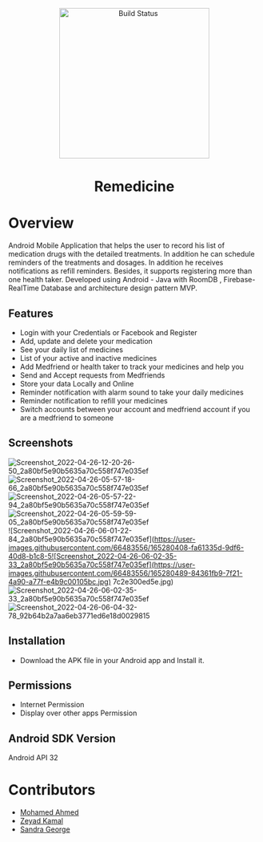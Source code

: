 <p align="center">
   <img src="https://github.com/zyeadkamal/Remedicine/blob/main/app/src/main/res/drawable-nodpi/logo.png" alt="Build Status" width="300">
</p>
<h1 align="center"> Remedicine </h1>

# Overview
Android Mobile Application that helps the user to record his list of medication drugs with the detailed treatments. In addition he can schedule reminders of the treatments and dosages. In addition he receives notifications as refill reminders. Besides, it supports registering more than one health taker. Developed using Android - Java with RoomDB , Firebase-RealTime Database and architecture design pattern MVP.

## Features
- Login with your Credentials or Facebook and Register
- Add, update and delete your medication
- See your daily list of medicines
- List of your active and inactive medicines
- Add Medfriend or health taker to track your medicines and help you
- Send and Accept requests from Medfriends
- Store your data Locally and Online
- Reminder notification with alarm sound to take your daily medicines
- Reminder notification to refill your medicines
- Switch accounts between your account and medfriend account if you are a medfriend to someone

## Screenshots
![Screenshot_2022-04-26-12-20-26-50_2a80bf5e90b5635a70c558f747e035ef](https://user-images.githubusercontent.com/66483556/165279448-99d02b4b-6f6e-4f82-8855-641b682e897e.jpg)
![Screenshot_2022-04-26-05-57-18-66_2a80bf5e90b5635a70c558f747e035ef](https://user-images.githubusercontent.com/66483556/165280361-6978f2ff-f9cf-461d-9d9a-5316cc0e9d20.jpg)
![Screenshot_2022-04-26-05-57-22-94_2a80bf5e90b5635a70c558f747e035ef](https://user-images.githubusercontent.com/66483556/165280382-4735a8de-eab7-4265-8c00-2218cd8d50be.jpg)
![Screenshot_2022-04-26-05-59-59-05_2a80bf5e90b5635a70c558f747e035ef](https://user-images.githubusercontent.com/66483556/165280392-2aff1c01-db00-4c91-b8db-f9fe286cc88c.jpg)
![Screenshot_2022-04-26-06-01-22-84_2a80bf5e90b5635a70c558f747e035ef](https://user-images.githubusercontent.com/66483556/165280408-fa61335d-9df6-40d8-b1c8-5![Screenshot_2022-04-26-06-02-35-33_2a80bf5e90b5635a70c558f747e035ef](https://user-images.githubusercontent.com/66483556/165280489-84361fb9-7f21-4a90-a77f-e4b9c00105bc.jpg)
7c2e300ed5e.jpg)
![Screenshot_2022-04-26-06-02-35-33_2a80bf5e90b5635a70c558f747e035ef](https://user-images.githubusercontent.com/66483556/165280672-812cc607-9aa6-46cb-af83-9d5653b736e6.jpg)
![Screenshot_2022-04-26-06-04-32-78_92b64b2a7aa6eb3771ed6e18d0029815](https://user-images.githubusercontent.com/66483556/165280505-205faaaf-868c-4638-83c5-ddec3d9fde2b.jpg)


## Installation
- Download the APK file in your Android app and Install it.

## Permissions
- Internet Permission
- Display over other apps Permission

## Android SDK Version
Android API 32

# Contributors
- [Mohamed Ahmed](https://github.com/BatMando)
- [Zeyad Kamal](https://github.com/zyeadkamal)
- [Sandra George](https://github.com/SandraGeorge19)
